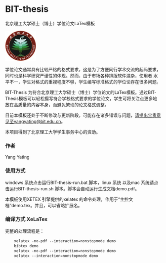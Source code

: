 ﻿# BIT-thesis
北京理工大学硕士（博士）学位论文LaTex模板

![](https://github.com/y-yating/image/raw/master/image-school/BIT_small.jpg)

学位论文通常具有比较严格的格式要求，这是为了方便同行学术交流的起码要求，同时也是科学研究严谨性的体现。然而，由于市场各种排版软件混杂，使用者
水平不一，学生对格式的重视程度不够，学生编写标准格式的学位论存在很多问题。

BIT-Thesis 为符合北京理工大学硕士（博士）学位论文的LaTex模板。通过BIT-Thesis模板可以轻松攥写符合学校格式要求的学位论文，学生可将关注点更多地放在高质量的内容本身，而避免繁琐的论文格式调整。

目前本模板还处于不断修改与更新阶段，可能存在诸多错误与问题，请提出宝贵意见至yangyating@bit.edu.cn。

本项目得到了北京理工大学学生事务中心的资助。

### 作者
Yang Yating

### 使用方式

windows 系统点击运行BIT-thesis-run.bat 脚本，linux 系统
以及mac 系统请点击运行BIT-thesis-run.sh 脚本。脚本会自动运行生成文档demo.pdf。

本模板使用XETEX 引擎提供的xelatex 的命令处理，作用于“主控文档”demo.tex。并且，可以省略扩展名。

###  编译方式 XeLaTex
完整的处理流程是：

```
    xelatex -no-pdf --interaction=nonstopmode demo
    bibtex demo
    xelatex -no-pdf --interaction=nonstopmode demo
    xelatex --interaction=nonstopmode demo
```
